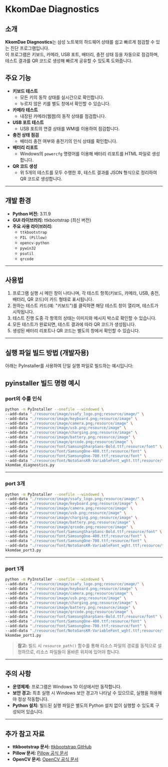 
# KkomDae Diagnostics

## 소개
**KkomDae Diagnostics**는 삼성 노트북의 하드웨어 상태를 쉽고 빠르게 점검할 수 있는 진단 프로그램입니다.  
이 프로그램은 키보드, 카메라, USB 포트, 배터리, 충전 상태 등을 자동으로 점검하며, 테스트 결과를 QR 코드로 생성해 빠르게 공유할 수 있도록 도와줍니다.


## 주요 기능

- **키보드 테스트**
  - 모든 키의 동작 상태를 실시간으로 확인합니다.
  - 누르지 않은 키를 별도 창에서 확인할 수 있습니다.
- **카메라 테스트**
  - 내장된 카메라(웹캠)의 동작 상태를 점검합니다.
- **USB 포트 테스트**
  - USB 포트의 연결 상태를 WMI를 이용하여 점검합니다.
- **충전 상태 점검**
  - 배터리 충전 여부와 충전기의 인식 상태를 확인합니다.
- **배터리 리포트**
  - Windows의 `powercfg` 명령어를 이용해 배터리 리포트를 HTML 파일로 생성합니다.
- **QR 코드 생성**
  - 위 5개의 테스트를 모두 수행한 후, 테스트 결과를 JSON 형식으로 정리하여 QR 코드로 생성합니다.

---

## 개발 환경

- **Python 버전:** 3.11.9
- **GUI 라이브러리:** ttkbootstrap (최신 버전)
- **주요 사용 라이브러리:**
  - `ttkbootstrap`
  - `PIL (Pillow)`
  - `opencv-python`
  - `pywin32`
  - `psutil`
  - `qrcode`

---

## 사용법

1. 프로그램 실행 시 메인 창이 나타나며, 각 테스트 항목(키보드, 카메라, USB, 충전, 배터리, QR 코드)이 카드 형태로 표시됩니다.
2. 원하는 테스트 카드(예: "키보드")를 클릭하면 해당 테스트 창이 열리며, 테스트가 시작됩니다.
3. 테스트 진행 도중 각 항목의 상태는 이미지와 메시지 박스로 확인할 수 있습니다.
4. 모든 테스트가 완료되면, 테스트 결과에 따라 QR 코드가 생성됩니다.
5. 생성된 배터리 리포트나 QR 코드는 별도의 창에서 확인할 수 있습니다.

---

## 실행 파일 빌드 방법 (개발자용)

아래는 PyInstaller를 사용하여 단일 실행 파일로 빌드하는 예시입니다:

##  pyinstaller 빌드 명령 예시
### port의 수를 인식
```bash
python -m PyInstaller --onefile --windowed \
--add-data "./resource/image/ssafy_logo.png;resource/image/" \
--add-data "./resource/image/keyboard.png;resource/image" \
--add-data "./resource/image/camera.png;resource/image" \
--add-data "./resource/image/usb.png;resource/image" \
--add-data "./resource/image/charging.png;resource/image" \
--add-data "./resource/image/battery.png;resource/image" \
--add-data "./resource/image/qrcode.png;resource/image" \
--add-data "./resource/font/SamsungSharpSans-Bold.ttf;resource/font" \
--add-data "./resource/font/SamsungOne-400.ttf;resource/font" \
--add-data "./resource/font/SamsungOne-700.ttf;resource/font" \
--add-data "./resource/font/NotoSansKR-VariableFont_wght.ttf;resource/font" \
kkomdae_diagnostics.py
```
---
### port 3개
```bash
python -m PyInstaller --onefile --windowed \
--add-data "./resource/image/ssafy_logo.png;resource/image/" \
--add-data "./resource/image/keyboard.png;resource/image" \
--add-data "./resource/image/camera.png;resource/image" \
--add-data "./resource/image/usb.png;resource/image" \
--add-data "./resource/image/charging.png;resource/image" \
--add-data "./resource/image/battery.png;resource/image" \
--add-data "./resource/image/qrcode.png;resource/image" \
--add-data "./resource/font/SamsungSharpSans-Bold.ttf;resource/font" \
--add-data "./resource/font/SamsungOne-400.ttf;resource/font" \
--add-data "./resource/font/SamsungOne-700.ttf;resource/font" \
--add-data "./resource/font/NotoSansKR-VariableFont_wght.ttf;resource/font" \
kkomdae_port3.py
```
---
### port 1개
```bash
python -m PyInstaller --onefile --windowed \
--add-data "./resource/image/ssafy_logo.png;resource/image/" \
--add-data "./resource/image/keyboard.png;resource/image" \
--add-data "./resource/image/camera.png;resource/image" \
--add-data "./resource/image/usb.png;resource/image" \
--add-data "./resource/image/charging.png;resource/image" \
--add-data "./resource/image/battery.png;resource/image" \
--add-data "./resource/image/qrcode.png;resource/image" \
--add-data "./resource/font/SamsungSharpSans-Bold.ttf;resource/font" \
--add-data "./resource/font/SamsungOne-400.ttf;resource/font" \
--add-data "./resource/font/SamsungOne-700.ttf;resource/font" \
--add-data "./resource/font/NotoSansKR-VariableFont_wght.ttf;resource/font" \
kkomdae_port1.py
```

> **참고:** 빌드 시 `resource_path()` 함수를 통해 리소스 파일의 경로를 동적으로 설정하므로, 리소스 파일들이 올바른 위치에 있어야 합니다.

---

## 주의 사항

- **운영체제:** 프로그램은 Windows 10 이상에서만 동작합니다.
- **보안 경고:** 최초 실행 시 Windows 보안 경고가 나타날 수 있으므로, 실행을 허용해야 정상 작동합니다.
- **Python 설치:** 빌드된 실행 파일은 별도의 Python 설치 없이 실행할 수 있도록 구성되어 있습니다.

---

## 추가 참고 자료

- **ttkbootstrap 문서:** [ttkbootstrap GitHub](https://github.com/israel-dryer/ttkbootstrap)
- **Pillow 문서:** [Pillow 공식 문서](https://pillow.readthedocs.io/)
- **OpenCV 문서:** [OpenCV 공식 문서](https://docs.opencv.org/)
